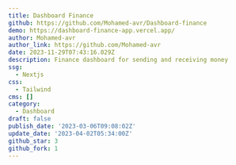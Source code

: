 ```yaml
---
title: Dashboard Finance
github: https://github.com/Mohamed-avr/Dashboard-finance
demo: https://dashboard-finance-app.vercel.app/
author: Mohamed-avr
author_link: https://github.com/Mohamed-avr
date: 2023-11-29T07:43:16.029Z
description: Finance dashboard for sending and receiving money
ssg:
  - Nextjs
css:
  - Tailwind
cms: []
category:
  - Dashboard
draft: false
publish_date: '2023-03-06T09:08:02Z'
update_date: '2023-04-02T05:34:00Z'
github_star: 3
github_fork: 1
---
```

